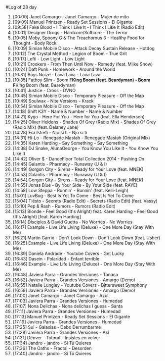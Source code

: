#Log of 28 day

1. [00:00] Janet Camargo - Janet Camargo - Mujer de mito
1. [09:09] Manuel Printzen - Ready Set Sessions - El Gigante
1. [09:58] Fake Blood - I Think I Like It - I Think I Like It (Radio Edit)
1. [10:01] Designer Drugs - Hardcore/Softcore - The Terror
1. [10:05] Moby, Spoony G & The Treachorous 3 - Healthy Food for Thought - Body Rock
1. [10:09] Simian Mobile Disco - Attack Decay Sustain Release - Hotdog
1. [10:12] The Crystal Method - Legion of Boom - True Grit
1. [10:17] Lefti - Low Light - Low Light
1. [10:21] Crookers - From Then Until Now - Remedy (feat. Miike Snow)
1. [10:24] Daft Punk - Homework - Around the World
1. [10:31] Boys Noize - Lava Lava - Lava Lava
1. [10:35] Fatboy Slim - Boom F**King Boom (feat. Beardyman) - Boom F**King Boom (feat. Beardyman)
1. [10:41] Justice - Cross - DVNO
1. [10:45] Simian Mobile Disco - Temporary Pleasure - Off the Map
1. [10:49] Soulwax - Nite Versions - Krack
1. [10:54] Simian Mobile Disco - Temporary Pleasure - Off the Map
1. [14:18] Shift K3Y - Name & Number - Name & Number
1. [14:21] Kygo - Here For You - Here for You (feat. Ella Henderson)
1. [14:25] Oliver Heldens - Shades Of Grey (Radio Mix) - Shades Of Grey (Radio Mix) (feat. Delaney Jane)
1. [14:28] Era Istrefi - Njo si ti - Njo si ti
1. [14:31] Hi-Lo - Renegade Mastah - Renegade Mastah (Original Mix)
1. [14:35] Karen Harding - Say Something - Say Something
1. [14:38] DJ Snake, AlunaGeorge - You Know You Like It - You Know You Like It
1. [14:42] Oliver $ - DanceFloor Total Collection 2014 - Pushing On
1. [14:45] Galantis - Pharmacy - Runaway (U & I)
1. [14:49] Gorgon City - Sirens - Ready for Your Love (feat. MNEK)
1. [14:53] Galantis - Pharmacy - Runaway (U & I)
1. [14:54] Gorgon City - Sirens - Ready for Your Love (feat. MNEK)
1. [14:55] Jonas Blue - By Your Side - By Your Side (feat. RAYE)
1. [14:58] Low Steppa - Runnin' - Runnin' (feat. Kelli-Leigh)
1. [15:01] LuvBug - Best Is Yet To Come - Best Is Yet To Come
1. [15:04] Tiësto - Secrets (Radio Edit) - Secrets (Radio Edit) (feat. Vassy)
1. [15:10] Pep & Rash - Rumors - Rumors (Radio Edit)
1. [15:13] Blonde - Feel Good (It's Alright) feat. Karen Harding - Feel Good (It's Alright) [feat. Karen Harding]
1. [16:14] Disciples & David Guetta - No Worries - No Worries
1. [16:17] Example - Live Life Living (Deluxe) - One More Day (Stay With Me)
1. [16:21] Martin Garrix - Don't Look Down - Don't Look Down (feat. Usher)
1. [16:25] Example - Live Life Living (Deluxe) - One More Day (Stay With Me)
1. [16:39] Daniela Andrade - Youtube Covers - Get Lucky
1. [16:43] Dasein - Polaridad - Enfant terrible
1. [16:46] Example - Live Life Living (Deluxe) - One More Day (Stay With Me)
1. [16:48] Javiera Parra - Grandes Versiones - Tanaca
1. [16:52] Javiera Parra - Grandes Versiones - Amargo (Demo)
1. [16:55] Natalie Lungley - Youtube Covers - Bittersweet Symphony
1. [16:59] Javiera Parra - Grandes Versiones - Amargo (Demo)
1. [17:00] Janet Camargo - Janet Camargo - Azul
1. [17:03] Javiera Parra - Grandes Versiones - Humedad
1. [17:07] Nona Delichas - Nona delichas I guess - Santa
1. [17:11] Javiera Parra - Grandes Versiones - Humedad
1. [17:13] Manuel Printzen - Ready Set Sessions - El Gigante
1. [17:19] Javiera Parra - Grandes Versiones - Humedad
1. [17:25] Sui - Galaxias - Debo Derrumbarme
1. [17:28] Javiera Parra - Grandes Versiones - Así
1. [17:31] Dënver - Totoral - Insistes en volver
1. [17:34] Jandro - jandro - Si Tú Quieres
1. [17:36] The Oaths - Fractal - Desorden
1. [17:40] Jandro - jandro - Si Tú Quieres
